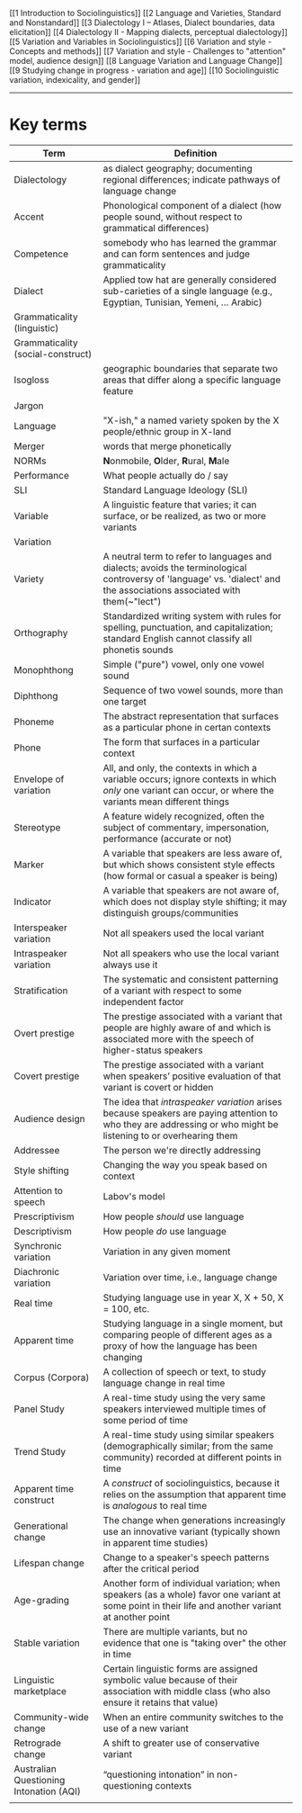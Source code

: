 [[1 Introduction to Sociolinguistics]]
[[2 Language and Varieties, Standard and Nonstandard]]
[[3 Dialectology I – Atlases, Dialect boundaries, data elicitation]]
[[4 Dialectology II - Mapping dialects, perceptual dialectology]]
[[5 Variation and Variables in Sociolinguistics]]
[[6 Variation and style - Concepts and methods]]
[[7 Variation and style - Challenges to "attention" model, audience design]]
[[8 Language Variation and Language Change]]
[[9 Studying change in progress - variation and age]]
[[10 Sociolinguistic variation, indexicality, and gender]]

---

# Key terms

| Term                                    | Definition                                                                                                                                                              |
| --------------------------------------- | ----------------------------------------------------------------------------------------------------------------------------------------------------------------------- |
| Dialectology                            | as dialect geography; documenting regional differences; indicate pathways of language change                                                                            |
| Accent                                  | Phonological component of a dialect (how people sound, without respect to grammatical differences)                                                                      |
| Competence                              | somebody who has learned the grammar and can form sentences and judge grammaticality                                                                                    |
| Dialect                                 | Applied tow hat are generally considered sub-carieties of a single language (e.g., Egyptian, Tunisian, Yemeni, … Arabic)                                                |
| Grammaticality (linguistic)             |                                                                                                                                                                         |
| Grammaticality (social-construct)       |                                                                                                                                                                         |
| Isogloss                                | geographic boundaries that separate two areas that differ along a specific language feature                                                                             |
| Jargon                                  |                                                                                                                                                                         |
| Language                                | "X-ish," a named variety spoken by the X people/ethnic group in X-land                                                                                                  |
| Merger                                  | words that merge phonetically                                                                                                                                           |
| NORMs                                   | **N**onmobile, **O**lder, **R**ural, **M**ale                                                                                                                           |
| Performance                             | What people actually do / say                                                                                                                                           |
| SLI                                     | Standard Language Ideology (SLI)                                                                                                                                        |
| Variable                                | A linguistic feature that varies; it can surface, or be realized, as two or more variants                                                                               |
| Variation                               |                                                                                                                                                                         |
| Variety                                 | A neutral term to refer to languages and dialects; avoids the terminological controversy of 'language' vs. 'dialect' and the associations associated with them(~"lect") |
| Orthography                             | Standardized writing system with rules for spelling, punctuation, and capitalization; standard English cannot classify all phonetis sounds                              |
| Monophthong                             | Simple ("pure") vowel, only one vowel sound                                                                                                                             |
| Diphthong                               | Sequence of two vowel sounds, more than one target                                                                                                                      |
| Phoneme                                 | The abstract representation that surfaces as a particular phone in certan contexts                                                                                      |
| Phone                                   | The form that surfaces in a particular context                                                                                                                          |
| Envelope of variation                   | All, and only, the contexts in which a variable occurs; ignore contexts in which *only* one variant can occur, or where the variants mean different things              |
| Stereotype                              | A feature widely recognized, often the subject of commentary, impersonation, performance (accurate or not)                                                              |
| Marker                                  | A variable that speakers are less aware of, but which shows consistent style effects (how formal or casual a speaker is being)                                          |
| Indicator                               | A variable that speakers are not aware of, which does not display style shifting; it may distinguish groups/communities                                                 |
| Interspeaker variation                  | Not all speakers used the local variant                                                                                                                                 |
| Intraspeaker variation                  | Not all speakers who use the local variant always use it                                                                                                                |
| Stratification                          | The systematic and consistent patterning of a variant with respect to some independent factor                                                                           |
| Overt prestige                          | The prestige associated with a variant that people are highly aware of and which is associated more with the speech of higher-status speakers                           |
| Covert prestige                         | The prestige associated with a variant when speakers’ positive evaluation of that variant is covert or hidden                                                           |
| Audience design                         | The idea that *intraspeaker variation* arises because speakers are paying attention to who they are addressing or who might be listening to or overhearing them         |
| Addressee                               | The person we're directly addressing                                                                                                                                    |
| Style shifting                          | Changing the way you speak based on context                                                                                                                             |
| Attention to speech                     | Labov's model                                                                                                                                                           |
| Prescriptivism                          | How people *should* use language                                                                                                                                        |
| Descriptivism                           | How people *do* use language                                                                                                                                            |
| Synchronic variation                    | Variation in any given moment                                                                                                                                           |
| Diachronic variation                    | Variation over time, i.e., language change                                                                                                                              |
| Real time                               | Studying language use in year X, X + 50, X = 100, etc.                                                                                                                  |
| Apparent time                           | Studying language in a single moment, but comparing people of different ages as a proxy of how the language has been changing                                           |
| Corpus (Corpora)                        | A collection of speech or text, to study language change in real time                                                                                                   |
| Panel Study                             | A real-time study using the very same speakers interviewed multiple times of some period of time                                                                        |
| Trend Study                             | A real-time study using similar speakers (demographically similar; from the same community) recorded at different points in time                                        |
| Apparent time construct                 | A *construct* of sociolinguistics, because it relies on the assumption that apparent time is *analogous* to real time                                                   |
| Generational change                     | The change when generations increasingly use an innovative variant (typically shown in apparent time studies)                                                           |
| Lifespan change                         | Change to a speaker's speech patterns after the critical period                                                                                                         |
| Age-grading                             | Another form of individual variation; when speakers (as a whole) favor one variant at some point in their life and another variant at another point                     |
| Stable variation                        | There are multiple variants, but no evidence that one is "taking over" the other in time                                                                                |
| Linguistic marketplace                  | Certain linguistic forms are assigned symbolic value because of their association with middle class (who also ensure it retains that value)                             |
| Community-wide change                   | When an entire community switches to the use of a  new variant                                                                                                          |
| Retrograde change                       | A shift to greater use of conservative variant                                                                                                                          |
| Australian Questioning Intonation (AQI) | “questioning intonation” in non-questioning contexts                                                                                                                    |
|                                         |                                                                                                                                                                         |







